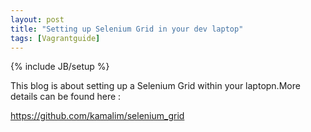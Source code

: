 ```yaml
---
layout: post
title: "Setting up Selenium Grid in your dev laptop"
tags: [Vagrantguide]
---
```

{% include JB/setup %}


This blog is about setting up a Selenium Grid within your laptopn.More details can be found here : 
 
<https://github.com/kamalim/selenium_grid>
